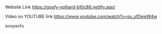 Website Link
https://goofy-volhard-b10c88.netlify.app/

Video on YOUTUBE link
https://www.youtube.com/watch?v=qu_sfDewW4w

ขอบคุณครับ
